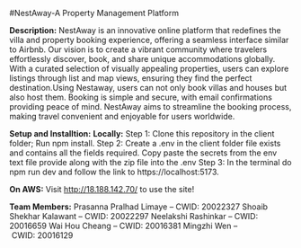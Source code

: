 #NestAway-A Property Management Platform

**Description:**
NestAway is an innovative online platform that redefines the villa and property booking experience, offering a seamless interface similar to Airbnb. Our vision is to create a vibrant community where travelers effortlessly discover, book, and share unique accommodations globally. With a curated selection of visually appealing properties, users can explore listings through list and map views, ensuring they find the perfect destination.Using Nestaway, users can not only book villas and houses but also host them. Booking is simple and secure, with email confirmations providing peace of mind. NestAway aims to streamline the booking process, making travel convenient and enjoyable for users worldwide.

**Setup and Installtion:**
**Locally:**
Step 1: Clone this repository in the client folder; Run npm install.
Step 2: Create a .env in the client folder file exists and contains all the fields required. Copy paste the secrets from the env text file provide along with the zip file into the .env
Step 3: In the terminal do npm run dev and follow the link to https://localhost:5173.

**On AWS:**
Visit http://18.188.142.70/ to use the site!

**Team Members:**
Prasanna Pralhad Limaye – CWID: 20022327
Shoaib Shekhar Kalawant – CWID: 20022297
Neelakshi Rashinkar – CWID: 20016659
Wai Hou Cheang – CWID: 20016381
Mingzhi Wen – CWID: 20016129
